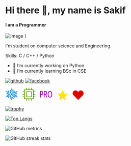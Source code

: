 # Hi there 👋, my name is Sakif
#### I am a Programmer
![image](https://github.com/user-attachments/assets/d0ab6cc1-8603-48cb-8abd-00da30de46e6)
)

I'm student on computer science and Engineering.


Skills: C / C++ / Python 

- 🔭 I’m currently working on Python 
- 🌱 I’m currently learning BSc in CSE 


[<img src='https://cdn.jsdelivr.net/npm/simple-icons@3.0.1/icons/github.svg' alt='github' height='40'>](https://github.com/ErrorM8)  [<img src='https://cdn.jsdelivr.net/npm/simple-icons@3.0.1/icons/facebook.svg' alt='facebook' height='40'>](https://www.facebook.com/www.facebook.com/sakibul.sakif)  

<a href='https://archiveprogram.github.com/'><img src='https://raw.githubusercontent.com/acervenky/animated-github-badges/master/assets/acbadge.gif' width='40' height='40'></a> <a href='https://docs.github.com/en/developers'><img src='https://raw.githubusercontent.com/acervenky/animated-github-badges/master/assets/devbadge.gif' width='40' height='40'></a> <a href='https://github.com/pricing'><img src='https://raw.githubusercontent.com/acervenky/animated-github-badges/master/assets/pro.gif' width='40' height='40'></a> <a href='https://stars.github.com/'><img src='https://raw.githubusercontent.com/acervenky/animated-github-badges/master/assets/starbadge.gif' width='35' height='35'></a> <a href='https://docs.github.com/en/github/supporting-the-open-source-community-with-github-sponsors'><img src='https://raw.githubusercontent.com/acervenky/animated-github-badges/master/assets/sponsorbadge.gif' width='35' height='35'></a> 

[![trophy](https://github-profile-trophy.vercel.app/?username=ErrorM8)](https://github.com/ryo-ma/github-profile-trophy)

[![Top Langs](https://github-readme-stats.vercel.app/api/top-langs/?username=ErrorM8)](https://github.com/anuraghazra/github-readme-stats)

![GitHub metrics](https://metrics.lecoq.io/ErrorM8)  

![GitHub streak stats](https://streak-stats.demolab.com/?user=ErrorM8)  

